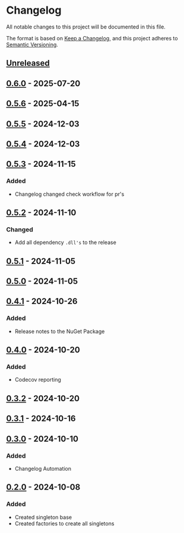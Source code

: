 # Changelog

All notable changes to this project will be documented in this file.

The format is based on [Keep a Changelog](https://keepachangelog.com/en/1.1.0/),
and this project adheres to [Semantic Versioning](https://semver.org/spec/v2.0.0.html).

## [Unreleased]

## [0.6.0] - 2025-07-20

## [0.5.6] - 2025-04-15

## [0.5.5] - 2024-12-03

## [0.5.4] - 2024-12-03

## [0.5.3] - 2024-11-15

### Added

- Changelog changed check workflow for pr's

## [0.5.2] - 2024-11-10

### Changed

- Add all dependency `.dll's` to the release

## [0.5.1] - 2024-11-05

## [0.5.0] - 2024-11-05

## [0.4.1] - 2024-10-26

### Added

- Release notes to the NuGet Package

## [0.4.0] - 2024-10-20

### Added

- Codecov reporting

## [0.3.2] - 2024-10-20

## [0.3.1] - 2024-10-16

## [0.3.0] - 2024-10-10

### Added

- Changelog Automation

## [0.2.0] - 2024-10-08

### Added

- Created singleton base
- Created factories to create all singletons

[Unreleased]: https://github.com/TJC-Tools/TJC.Singleton/compare/v0.6.0...HEAD

[0.6.0]: https://github.com/TJC-Tools/TJC.Singleton/compare/v0.5.6...v0.6.0

[0.5.6]: https://github.com/TJC-Tools/TJC.Singleton/compare/v0.5.5...v0.5.6

[0.5.5]: https://github.com/TJC-Tools/TJC.Singleton/compare/v0.5.4...v0.5.5

[0.5.4]: https://github.com/TJC-Tools/TJC.Singleton/compare/v0.5.3...v0.5.4

[0.5.3]: https://github.com/TJC-Tools/TJC.Singleton/compare/v0.5.2...v0.5.3

[0.5.2]: https://github.com/TJC-Tools/TJC.Singleton/compare/v0.5.1...v0.5.2

[0.5.1]: https://github.com/TJC-Tools/TJC.Singleton/compare/v0.5.0...v0.5.1

[0.5.0]: https://github.com/TJC-Tools/TJC.Singleton/compare/v0.4.1...v0.5.0

[0.4.1]: https://github.com/TJC-Tools/TJC.Singleton/compare/v0.4.0...v0.4.1

[0.4.0]: https://github.com/TJC-Tools/TJC.Singleton/compare/v0.3.2...v0.4.0

[0.3.2]: https://github.com/TJC-Tools/TJC.Singleton/compare/v0.3.1...v0.3.2

[0.3.1]: https://github.com/TJC-Tools/TJC.Singleton/compare/v0.3.0...v0.3.1

[0.3.0]: https://github.com/TJC-Tools/TJC.Singleton/compare/v0.2.0...v0.3.0

[0.2.0]: https://github.com/TJC-Tools/TJC.Singleton/releases/tag/v0.2.0
